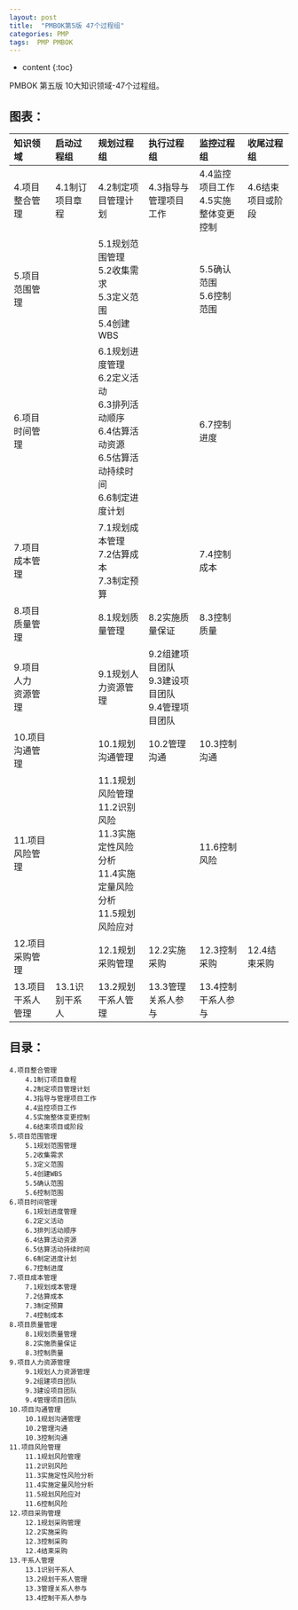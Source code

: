 ```yaml
---
layout: post
title:  "PMBOK第5版 47个过程组"
categories: PMP
tags:  PMP PMBOK
---
```


* content
{:toc}


PMBOK 第五版 10大知识领域-47个过程组。




## 图表：
|知识领域|启动过程组|规划过程组|执行过程组|监控过程组|收尾过程组|
|:-------|:-------|:-------|:-------|:-------|:-------|
|4.项目整合管理|4.1制订项目章程|4.2制定项目管理计划|4.3指导与管理项目工作|4.4监控项目工作<br>4.5实施整体变更控制|4.6结束项目或阶段|
|5.项目范围管理||5.1规划范围管理<br>5.2收集需求<br>5.3定义范围<br>5.4创建WBS||5.5确认范围<br>5.6控制范围||
|6.项目时间管理||6.1规划进度管理<br>6.2定义活动<br>6.3排列活动顺序<br>6.4估算活动资源<br>6.5估算活动持续时间<br>6.6制定进度计划||6.7控制进度||
|7.项目成本管理||7.1规划成本管理<br>7.2估算成本<br>7.3制定预算||7.4控制成本||
|8.项目质量管理||8.1规划质量管理|8.2实施质量保证|8.3控制质量||
|9.项目人力<br>资源管理||9.1规划人力资源管理|9.2组建项目团队<br>9.3建设项目团队<br>9.4管理项目团队|||
|10.项目沟通管理||10.1规划沟通管理|10.2管理沟通|10.3控制沟通||
|11.项目风险管理||11.1规划风险管理<br>11.2识别风险<br>11.3实施定性风险分析<br>11.4实施定量风险分析<br>11.5规划风险应对||11.6控制风险||
|12.项目采购管理||12.1规划采购管理|12.2实施采购|12.3控制采购|12.4结束采购|
|13.项目干系人管理|13.1识别干系人|13.2规划干系人管理|13.3管理关系人参与|13.4控制干系人参与|&#160;|

## 目录：

```
4.项目整合管理
	4.1制订项目章程
	4.2制定项目管理计划
	4.3指导与管理项目工作
	4.4监控项目工作
	4.5实施整体变更控制
	4.6结束项目或阶段
5.项目范围管理
	5.1规划范围管理
	5.2收集需求
	5.3定义范围
	5.4创建WBS
	5.5确认范围
	5.6控制范围
6.项目时间管理
	6.1规划进度管理
	6.2定义活动
	6.3排列活动顺序
	6.4估算活动资源
	6.5估算活动持续时间
	6.6制定进度计划
	6.7控制进度
7.项目成本管理
	7.1规划成本管理
	7.2估算成本
	7.3制定预算
	7.4控制成本
8.项目质量管理
	8.1规划质量管理
	8.2实施质量保证
	8.3控制质量
9.项目人力资源管理
	9.1规划人力资源管理
	9.2组建项目团队
	9.3建设项目团队
	9.4管理项目团队
10.项目沟通管理
	10.1规划沟通管理
	10.2管理沟通
	10.3控制沟通
11.项目风险管理
	11.1规划风险管理
	11.2识别风险
	11.3实施定性风险分析
	11.4实施定量风险分析
	11.5规划风险应对
	11.6控制风险
12.项目采购管理
	12.1规划采购管理
	12.2实施采购
	12.3控制采购
	12.4结束采购
13.干系人管理
	13.1识别干系人
	13.2规划干系人管理
	13.3管理关系人参与
	13.4控制干系人参与
```
